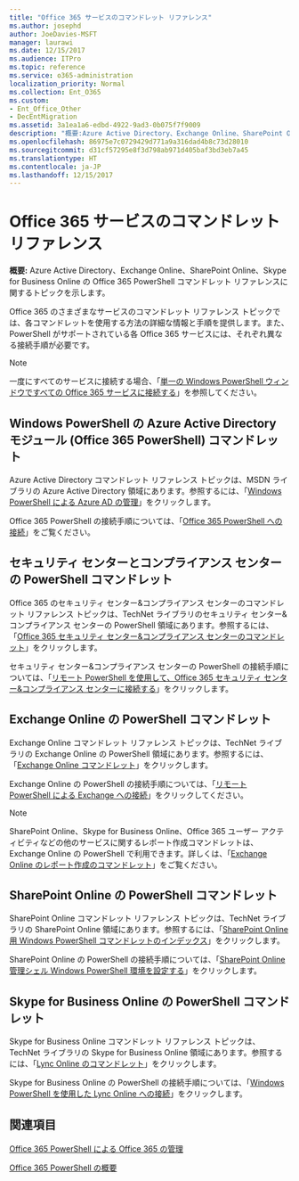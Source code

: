 ```yaml
---
title: "Office 365 サービスのコマンドレット リファレンス"
ms.author: josephd
author: JoeDavies-MSFT
manager: laurawi
ms.date: 12/15/2017
ms.audience: ITPro
ms.topic: reference
ms.service: o365-administration
localization_priority: Normal
ms.collection: Ent_O365
ms.custom:
- Ent_Office_Other
- DecEntMigration
ms.assetid: 3a1ea1a6-edbd-4922-9ad3-0b075f7f9009
description: "概要:Azure Active Directory、Exchange Online、SharePoint Online、Skype for Business Online の Office 365 PowerShell コマンドレット リファレンスに関するトピックを示します。"
ms.openlocfilehash: 86975e7c0729429d771a9a316dad4b8c73d28010
ms.sourcegitcommit: d31cf57295e8f3d798ab971d405baf3bd3eb7a45
ms.translationtype: HT
ms.contentlocale: ja-JP
ms.lasthandoff: 12/15/2017
---
```

# <a name="cmdlet-references-for-office-365-services"></a>Office 365 サービスのコマンドレット リファレンス

 **概要:** Azure Active Directory、Exchange Online、SharePoint Online、Skype for Business Online の Office 365 PowerShell コマンドレット リファレンスに関するトピックを示します。
  
Office 365 のさまざまなサービスのコマンドレット リファレンス トピックでは、各コマンドレットを使用する方法の詳細な情報と手順を提供します。また、PowerShell がサポートされている各 Office 365 サービスには、それぞれ異なる接続手順が必要です。
  
> [!NOTE]
> 一度にすべてのサービスに接続する場合、「[単一の Windows PowerShell ウィンドウですべての Office 365 サービスに接続する](connect-to-all-office-365-services-in-a-single-windows-powershell-window.md)」を参照してください。 
  
## <a name="azure-active-directory-module-for-windows-powershell-office-365-powershell-cmdlets"></a>Windows PowerShell の Azure Active Directory モジュール (Office 365 PowerShell) コマンドレット

Azure Active Directory コマンドレット リファレンス トピックは、MSDN ライブラリの Azure Active Directory 領域にあります。参照するには、「[Windows PowerShell による Azure AD の管理](https://go.microsoft.com/fwlink/p/?LinkId=691475)」をクリックします。
  
Office 365 PowerShell の接続手順については、「[Office 365 PowerShell への接続](connect-to-office-365-powershell.md)」をご覧ください。
  
## <a name="security-amp-compliance-center-powershell-cmdlets"></a>セキュリティ センターとコンプライアンス センターの PowerShell コマンドレット

Office 365 のセキュリティ センター&amp;コンプライアンス センターのコマンドレット リファレンス トピックは、TechNet ライブラリのセキュリティ センター&amp;コンプライアンス センターの PowerShell 領域にあります。参照するには、「[Office 365 セキュリティ センター&amp;コンプライアンス センターのコマンドレット](https://go.microsoft.com/fwlink/p/?LinkId=627085)」をクリックします。
  
セキュリティ センター&amp;コンプライアンス センターの PowerShell の接続手順については、「[リモート PowerShell を使用して、Office 365 セキュリティ センター&amp;コンプライアンス センターに接続する](https://go.microsoft.com/fwlink/p/?LinkId=627084)」をクリックします。
  
## <a name="exchange-online-powershell-cmdlets"></a>Exchange Online の PowerShell コマンドレット

Exchange Online コマンドレット リファレンス トピックは、TechNet ライブラリの Exchange Online の PowerShell 領域にあります。参照するには、「[Exchange Online コマンドレット](https://go.microsoft.com/fwlink/p/?LinkID=328213)」をクリックします。
  
Exchange Online の PowerShell の接続手順については、「[リモート PowerShell による Exchange への接続](https://go.microsoft.com/fwlink/p/?LinkId=396554)」をクリックしてください。
  
> [!NOTE]
> SharePoint Online、Skype for Business Online、Office 365 ユーザー アクティビティなどの他のサービスに関するレポート作成コマンドレットは、Exchange Online の PowerShell で利用できます。詳しくは、「[Exchange Online のレポート作成のコマンドレット](https://go.microsoft.com/fwlink/p/?LinkId=691595)」をご覧ください。 
  
## <a name="sharepoint-online-powershell-cmdlets"></a>SharePoint Online の PowerShell コマンドレット

SharePoint Online コマンドレット リファレンス トピックは、TechNet ライブラリの SharePoint Online 領域にあります。参照するには、「[SharePoint Online 用 Windows PowerShell コマンドレットのインデックス](https://go.microsoft.com/fwlink/p/?LinkId=691476)」をクリックします。
  
SharePoint Online の PowerShell の接続手順については、「[SharePoint Online 管理シェル Windows PowerShell 環境を設定する](https://go.microsoft.com/fwlink/p/?LinkId=691603)」をクリックします。
  
## <a name="skype-for-business-online-powershell-cmdlets"></a>Skype for Business Online の PowerShell コマンドレット

Skype for Business Online コマンドレット リファレンス トピックは、TechNet ライブラリの Skype for Business Online 領域にあります。参照するには、「[Lync Online のコマンドレット](https://go.microsoft.com/fwlink/p/?LinkId=691474)」をクリックします。
  
Skype for Business Online の PowerShell の接続手順については、「[Windows PowerShell を使用した Lync Online への接続](https://go.microsoft.com/fwlink/p/?LinkId=691607)」をクリックします。
  
## <a name="see-also"></a>関連項目

#### 

[Office 365 PowerShell による Office 365 の管理](manage-office-365-with-office-365-powershell.md)
  
[Office 365 PowerShell の概要](getting-started-with-office-365-powershell.md)

